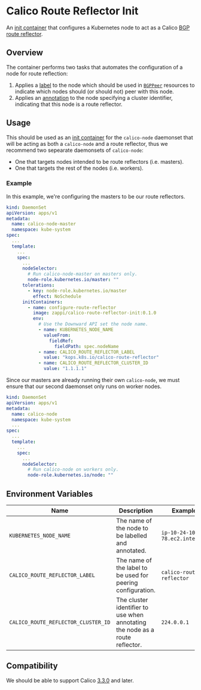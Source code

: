 # Calico Route Reflector Init

An [init container](https://kubernetes.io/docs/concepts/workloads/pods/init-containers/) that configures a Kubernetes node to act as a Calico [BGP route reflector](https://docs.projectcalico.org/v3.9/networking/routereflector#content-main).

## Overview

The container performs two tasks that automates the configuration of a node for route reflection:

1. Applies a [label](https://kubernetes.io/docs/concepts/overview/working-with-objects/labels/) to the node which should be used in [`BGPPeer`](https://docs.projectcalico.org/v3.9/reference/resources/bgppeer#bgp-peer-definition) resources to indicate which nodes should (or should not) peer with this node.
2. Applies an [annotation](https://kubernetes.io/docs/concepts/overview/working-with-objects/annotations/) to the node specifying a cluster identifier, indicating that this node is a route reflector.


## Usage

This should be used as an [init container](https://kubernetes.io/docs/concepts/workloads/pods/init-containers/) for the `calico-node` daemonset that will be acting as both a `calico-node` and a route reflector, thus we recommend two sepearate daemonsets of `calico-node`: 
* One that  targets nodes intended to be route reflectors (i.e. masters).
* One that targets the rest of the nodes (i.e. workers).

### Example

In this example, we're configuring the masters to be our route reflectors.

```yaml
kind: DaemonSet
apiVersion: apps/v1
metadata:
  name: calico-node-master
  namespace: kube-system
spec:
  ...
  template:
    ...
    spec:
      ...
      nodeSelector:
        # Run calico-node-master on masters only.
        node-role.kubernetes.io/master: ""
      tolerations:
        - key: node-role.kubernetes.io/master
          effect: NoSchedule
      initContainers:
        - name: configure-route-reflector
          image: zappi/calico-route-reflector-init:0.1.0
          env:
            # Use the Downward API set the node name.
            - name: KUBERNETES_NODE_NAME
              valueFrom:
                fieldRef:
                  fieldPath: spec.nodeName
            - name: CALICO_ROUTE_REFLECTOR_LABEL
              value: "kops.k8s.io/calico-route-reflector"
            - name: CALICO_ROUTE_REFLECTOR_CLUSTER_ID
              value: "1.1.1.1"
```

Since our masters are already running their own `calico-node`, we must ensure that our second daemonset only runs on worker nodes.

```yaml
kind: DaemonSet
apiVersion: apps/v1
metadata:
  name: calico-node
  namespace: kube-system
  ...
spec:
  ...
  template:
    ...
    spec:
      ...
      nodeSelector:
        # Run calico-node on workers only.
        node-role.kubernetes.io/node: ""
```



## Environment Variables

| Name                                | Description                                                                  | Example                        | Required |
| ------------------------------------| -----------------------------------------------------------------------------| -------------------------------|----------|
| `KUBERNETES_NODE_NAME`              | The name of the node to be labelled and annotated.                           | `ip-10-24-101-78.ec2.internal` | Yes      |
| `CALICO_ROUTE_REFLECTOR_LABEL`      | The name of the label to be used for peering configuration.                  | `calico-route-reflector`       | Yes      |    
| `CALICO_ROUTE_REFLECTOR_CLUSTER_ID` | The cluster identifier to use when annotating the node as a route reflector. | `224.0.0.1`                    | Yes      |


## Compatibility

We should be able to support Calico [3.3.0](https://docs.projectcalico.org/v3.3/releases/#v330) and later.
